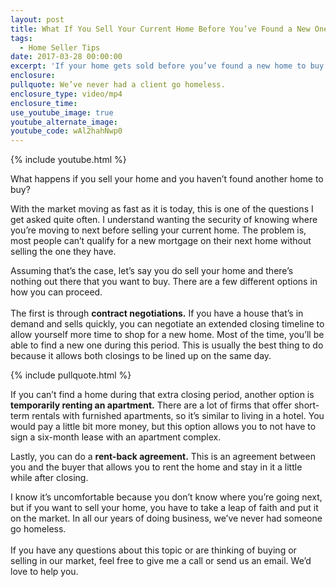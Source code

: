 ```yaml
---
layout: post
title: What If You Sell Your Current Home Before You’ve Found a New One?
tags:
  - Home Seller Tips
date: 2017-03-28 00:00:00
excerpt: 'If your home gets sold before you’ve found a new home to buy and move into, you have three options to resolve this situation.'
enclosure:
pullquote: We’ve never had a client go homeless.
enclosure_type: video/mp4
enclosure_time:
use_youtube_image: true
youtube_alternate_image:
youtube_code: wAl2hahNwp0
---
```



{% include youtube.html %}

What happens if you sell your home and you haven’t found another home to buy?

With the market moving as fast as it is today, this is one of the questions I get asked quite often. I understand wanting the security of knowing where you’re moving to next before selling your current home. The problem is, most people can’t qualify for a new mortgage on their next home without selling the one they have.

Assuming that’s the case, let’s say you do sell your home and there’s nothing out there that you want to buy. There are a few different options in how you can proceed.
<br>
<br>The first is through **contract negotiations.** If you have a house that’s in demand and sells quickly, you can negotiate an extended closing timeline to allow yourself more time to shop for a new home. Most of the time, you’ll be able to find a new one during this period. This is usually the best thing to do because it allows both closings to be lined up on the same day.

{% include pullquote.html %}

If you can’t find a home during that extra closing period, another option is **temporarily renting an apartment.** There are a lot of firms that offer short-term rentals with furnished apartments, so it’s similar to living in a hotel. You would pay a little bit more money, but this option allows you to not have to sign a six-month lease with an apartment complex.

Lastly, you can do a **rent-back agreement.** This is an agreement between you and the buyer that allows you to rent the home and stay in it a little while after closing.

I know it’s uncomfortable because you don’t know where you’re going next, but if you want to sell your home, you have to take a leap of faith and put it on the market. In all our years of doing business, we’ve never had someone go homeless.
<br>
<br>If you have any questions about this topic or are thinking of buying or selling in our market, feel free to give me a call or send us an email. We’d love to help you.